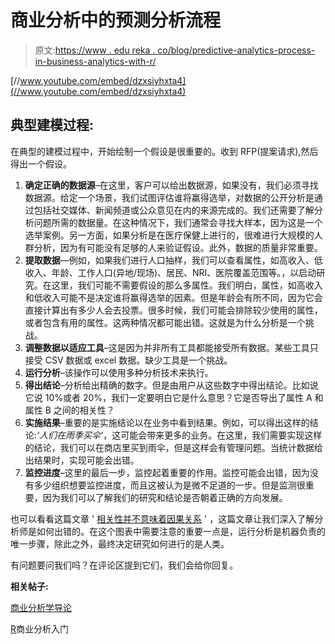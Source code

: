# 商业分析中的预测分析流程

> 原文:[https://www . edu reka . co/blog/predictive-analytics-process-in-business-analytics-with-r/](https://www.edureka.co/blog/predictive-analytics-process-in-business-analytics-with-r/)

[//www.youtube.com/embed/dzxsiyhxta4](//www.youtube.com/embed/dzxsiyhxta4)

## **典型建模过程:**

在典型的建模过程中，开始绘制一个假设是很重要的。收到 RFP(提案请求),然后得出一个假设。

1.  **确定正确的数据源**–在这里，客户可以给出数据源，如果没有，我们必须寻找数据源。给定一个场景，我们试图评估谁将赢得选举，对数据的公开分析是通过包括社交媒体、新闻频道或公众意见在内的来源完成的。我们还需要了解分析问题所需的数据量。在这种情况下，我们通常会寻找大样本，因为这是一个选举案例。另一方面，如果分析是在医疗保健上进行的，很难进行大规模的人群分析，因为有可能没有足够的人来验证假设。此外，数据的质量非常重要。
2.  **提取数据**—例如，如果我们进行人口抽样，我们可以查看属性，如高收入、低收入、年龄、工作人口(异地/现场)、居民、NRI、医院覆盖范围等。，以启动研究。在这里，我们可能不需要假设的那么多属性。我们明白，属性，如高收入和低收入可能不是决定谁将赢得选举的因素。但是年龄会有所不同，因为它会直接计算出有多少人会去投票。很多时候，我们可能会排除较少使用的属性，或者包含有用的属性。这两种情况都可能出错。这就是为什么分析是一个挑战。
3.  **调整数据以适应工具**–这是因为并非所有工具都能接受所有数据。某些工具只接受 CSV 数据或 excel 数据。缺少工具是一个挑战。
4.  **运行分析**–该操作可以使用多种分析技术来执行。
5.  **得出结论**–分析给出精确的数字。但是由用户从这些数字中得出结论。比如说它说 10%或者 20%，我们一定要明白它是什么意思？它是否导出了属性 A 和属性 B 之间的相关性？
6.  **实施结果**–重要的是实施结论以在业务中看到结果。例如，可以得出这样的结论:*‘人们在雨季买伞’*，这可能会带来更多的业务。在这里，我们需要实现这样的结论，我们可以在商店里买到雨伞，但是这样会有管理问题。当统计数据给出结果时，实现可能会出错。
7.  **监控进度**–这里的最后一步，监控起着重要的作用。监控可能会出错，因为没有多少组织想要监控进度，而且这被认为是微不足道的一步。但是监测很重要，因为我们可以了解我们的研究和结论是否朝着正确的方向发展。

也可以看看这篇文章 ' [相关性并不意味着因果关系](http://en.wikipedia.org/wiki/Correlation_does_not_imply_causation) ' ，这篇文章让我们深入了解分析师是如何出错的。在这个图表中需要注意的重要一点是，运行分析是机器负责的唯一步骤，除此之外，最终决定研究如何进行的是人类。

有问题要问我们吗？在评论区提到它们，我们会给你回复。

**相关帖子:**

[商业分析学导论](https://www.edureka.co/blog/videos/introduction-business-analytics-with-r/)

[R](https://www.edureka.co/r-for-analytics)商业分析入门